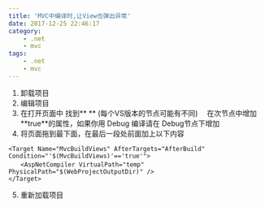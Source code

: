 ```yaml
---
title: 'MVC中编译时,让View也弹出异常'
date: 2017-12-25 22:46:17
category:
    - .net
    - mvc
tags:
    - .net
    - mvc
---
```

1. 卸载项目
2. 编辑项目
3. 在打开页面中 找到** <PropertyGroup Condition=" '$(Configuration)|$(Platform)' == 'Debug|AnyCPU' "> ** (每个VS版本的节点可能有不同)
　在次节点中增加 **<MvcBuildViews>true</MvcBuildViews>**的属性，如果你用 Debug 编译请在 Debug节点下增加
4. 将页面拖到最下面，在最后一段处</Project>前面加上以下内容
```
<Target Name="MvcBuildViews" AfterTargets="AfterBuild" Condition="'$(MvcBuildViews)'=='true'">
　　<AspNetCompiler VirtualPath="temp" PhysicalPath="$(WebProjectOutputDir)" />
</Target>
```
5. 重新加载项目
